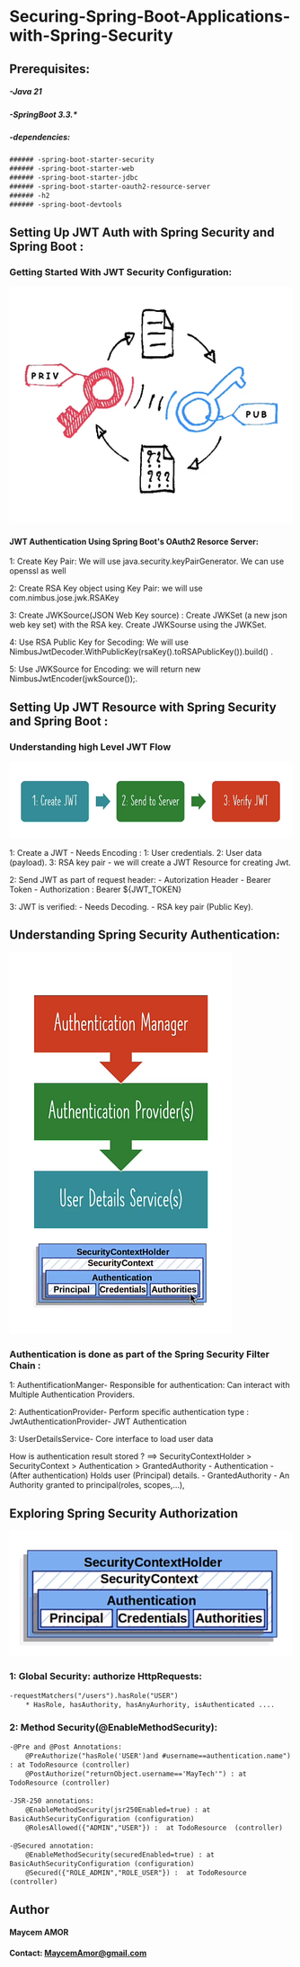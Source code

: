 # Securing-Spring-Boot-Applications-with-Spring-Security

## Prerequisites: 
##### -Java 21
##### -SpringBoot 3.3.*
##### -dependencies: 
    ###### -spring-boot-starter-security
    ###### -spring-boot-starter-web
    ###### -spring-boot-starter-jdbc
    ###### -spring-boot-starter-oauth2-resource-server
    ###### -h2
    ###### -spring-boot-devtools

## Setting Up JWT Auth with Spring Security and Spring Boot : 

### Getting Started With JWT Security Configuration: 

![alt text](<Getting Started With JWT Security Configuration.PNG>)


#### JWT Authentication Using Spring Boot's OAuth2 Resorce Server: 

1: Create Key Pair: We will use java.security.keyPairGenerator.
                    We can use openssl as well

2: Create RSA Key object using Key Pair:  we will use com.nimbus.jose.jwk.RSAKey

3: Create JWKSource(JSON Web Key source) : Create JWKSet (a new json web key set) with the RSA key.
                                           Create JWKSourse using the JWKSet.

4: Use RSA Public Key for Secoding: We will use NimbusJwtDecoder.WithPublicKey(rsaKey().toRSAPublicKey()).build() .

5: Use JWKSource for Encoding: we will return new NimbusJwtEncoder(jwkSource());.


## Setting Up JWT Resource with Spring Security and Spring Boot :

### Understanding high Level JWT Flow 

![alt text](<Understanding high Level JWT Flow .PNG>)


1: Create a JWT 
    - Needs Encoding : 1: User credentials.
                       2: User data (payload).
                       3: RSA key pair
    - we will create a JWT Resource for creating Jwt.

2: Send JWT as part of request header:
    - Autorization Header
    - Bearer Token
    - Authorization : Bearer ${JWT_TOKEN}

3: JWT is verified:
    - Needs Decoding.
    - RSA key pair (Public Key).


## Understanding Spring Security Authentication: 

![alt text](<Understanding Spring Security Authentication.PNG>)

### Authentication is done as part of the Spring Security Filter Chain :

1: AuthentificationManger- Responsible for authentication:
    Can interact with Multiple Authentication Providers.

2: AuthenticationProvider- Perform specific authentication type : JwtAuthenticationProvider- JWT Authentication

3: UserDetailsService- Core interface to load user data

How is authentication result stored ? 
    ==> SecurityContextHolder > SecurityContext > Authentication > GrantedAuthority
            - Authentication - (After authentication) Holds user (Principal) details.
            - GrantedAuthority - An Authority granted to principal(roles, scopes,...),



## Exploring Spring Security Authorization

![alt text](<Exploring Spring Security Authorization.PNG>)
### 1: Global Security: authorize HttpRequests: 
    -requestMatchers("/users").hasRole("USER")
        * HasRole, hasAuthority, hasAnyAurhority, isAuthenticated ....

### 2: Method Security(@EnableMethodSecurity): 
    -@Pre and @Post Annotations:
        @PreAuthorize("hasRole('USER')and #username==authentication.name") : at TodoResource (controller) 
        @PostAuthorize("returnObject.username=='MayTech'") : at TodoResource (controller) 
    
    -JSR-250 annotations:
        @EnableMethodSecurity(jsr250Enabled=true) : at BasicAuthSecurityConfiguration (configuration)
        @RolesAllowed({"ADMIN","USER"}) :  at TodoResource  (controller) 
    
    -@Secured annotation: 
        @EnableMethodSecurity(securedEnabled=true) : at BasicAuthSecurityConfiguration (configuration)
        @Secured({"ROLE_ADMIN","ROLE_USER"}) :  at TodoResource  (controller)


## Author

#### Maycem AMOR 
#### Contact: MaycemAmor@gmail.com 

